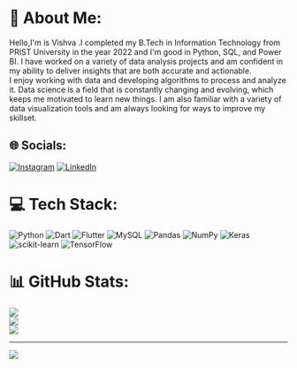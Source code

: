 # 💫 About Me:
Hello,I'm is Vishva .I completed my B.Tech in Information Technology from PRIST University in the year 2022 and I'm good  in Python, SQL, and Power BI. I have worked on a variety of data analysis projects and am confident in my ability to deliver insights that are both accurate and actionable.<br>I enjoy working with data and developing algorithms to process and analyze it. Data science is a field that is constantly changing and evolving, which keeps me motivated to learn new things. I am also familiar with a variety of data visualization tools and am always looking for ways to improve my skillset.


## 🌐 Socials:
[![Instagram](https://img.shields.io/badge/Instagram-%23E4405F.svg?logo=Instagram&logoColor=white)](https://instagram.com/iamvishva_r) [![LinkedIn](https://img.shields.io/badge/LinkedIn-%230077B5.svg?logo=linkedin&logoColor=white)](https://linkedin.com/in/vishva-r) 

# 💻 Tech Stack:
![Python](https://img.shields.io/badge/python-3670A0?style=for-the-badge&logo=python&logoColor=ffdd54) ![Dart](https://img.shields.io/badge/dart-%230175C2.svg?style=for-the-badge&logo=dart&logoColor=white) ![Flutter](https://img.shields.io/badge/Flutter-%2302569B.svg?style=for-the-badge&logo=Flutter&logoColor=white) ![MySQL](https://img.shields.io/badge/mysql-%2300f.svg?style=for-the-badge&logo=mysql&logoColor=white) ![Pandas](https://img.shields.io/badge/pandas-%23150458.svg?style=for-the-badge&logo=pandas&logoColor=white) ![NumPy](https://img.shields.io/badge/numpy-%23013243.svg?style=for-the-badge&logo=numpy&logoColor=white) ![Keras](https://img.shields.io/badge/Keras-%23D00000.svg?style=for-the-badge&logo=Keras&logoColor=white) ![scikit-learn](https://img.shields.io/badge/scikit--learn-%23F7931E.svg?style=for-the-badge&logo=scikit-learn&logoColor=white) ![TensorFlow](https://img.shields.io/badge/TensorFlow-%23FF6F00.svg?style=for-the-badge&logo=TensorFlow&logoColor=white)
# 📊 GitHub Stats:
![](https://github-readme-stats.vercel.app/api?username=vishvaRam&theme=dark&hide_border=false&include_all_commits=true&count_private=true)<br/>
![](https://github-readme-streak-stats.herokuapp.com/?user=vishvaRam&theme=dark&hide_border=false)<br/>
![](https://github-readme-stats.vercel.app/api/top-langs/?username=vishvaRam&theme=dark&hide_border=false&include_all_commits=true&count_private=true&layout=compact)

---
[![](https://visitcount.itsvg.in/api?id=vishvaRam&icon=0&color=0)](https://visitcount.itsvg.in)

<!-- Proudly created with GPRM ( https://gprm.itsvg.in ) -->
